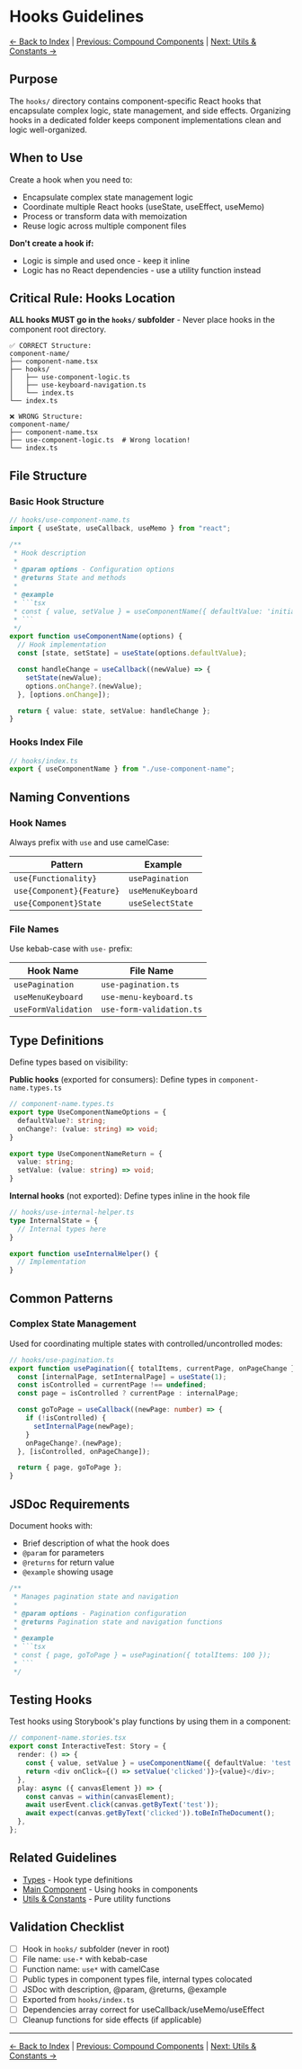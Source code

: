 # Hooks Guidelines

[← Back to Index](../component-guidelines.md) |
[Previous: Compound Components](./compound-components.md) |
[Next: Utils & Constants →](./utils-and-constants.md)

## Purpose

The `hooks/` directory contains component-specific React hooks that encapsulate
complex logic, state management, and side effects. Organizing hooks in a dedicated
folder keeps component implementations clean and logic well-organized.

## When to Use

Create a hook when you need to:

- Encapsulate complex state management logic
- Coordinate multiple React hooks (useState, useEffect, useMemo)
- Process or transform data with memoization
- Reuse logic across multiple component files

**Don't create a hook if:**

- Logic is simple and used once - keep it inline
- Logic has no React dependencies - use a utility function instead

## Critical Rule: Hooks Location

**ALL hooks MUST go in the `hooks/` subfolder** - Never place hooks in the
component root directory.

```
✅ CORRECT Structure:
component-name/
├── component-name.tsx
├── hooks/
│   ├── use-component-logic.ts
│   ├── use-keyboard-navigation.ts
│   └── index.ts
└── index.ts

❌ WRONG Structure:
component-name/
├── component-name.tsx
├── use-component-logic.ts  # Wrong location!
└── index.ts
```

## File Structure

### Basic Hook Structure

```typescript
// hooks/use-component-name.ts
import { useState, useCallback, useMemo } from "react";

/**
 * Hook description
 *
 * @param options - Configuration options
 * @returns State and methods
 *
 * @example
 * ```tsx
 * const { value, setValue } = useComponentName({ defaultValue: 'initial' });
 * ```
 */
export function useComponentName(options) {
  // Hook implementation
  const [state, setState] = useState(options.defaultValue);

  const handleChange = useCallback((newValue) => {
    setState(newValue);
    options.onChange?.(newValue);
  }, [options.onChange]);

  return { value: state, setValue: handleChange };
}
```

### Hooks Index File

```typescript
// hooks/index.ts
export { useComponentName } from "./use-component-name";
```

## Naming Conventions

### Hook Names

Always prefix with `use` and use camelCase:

| Pattern                   | Example           |
| ------------------------- | ----------------- |
| `use{Functionality}`      | `usePagination`   |
| `use{Component}{Feature}` | `useMenuKeyboard` |
| `use{Component}State`     | `useSelectState`  |

### File Names

Use kebab-case with `use-` prefix:

| Hook Name           | File Name                |
| ------------------- | ------------------------ |
| `usePagination`     | `use-pagination.ts`      |
| `useMenuKeyboard`   | `use-menu-keyboard.ts`   |
| `useFormValidation` | `use-form-validation.ts` |

## Type Definitions

Define types based on visibility:

**Public hooks** (exported for consumers): Define types in `component-name.types.ts`

```typescript
// component-name.types.ts
export type UseComponentNameOptions = {
  defaultValue?: string;
  onChange?: (value: string) => void;
}

export type UseComponentNameReturn = {
  value: string;
  setValue: (value: string) => void;
}
```

**Internal hooks** (not exported): Define types inline in the hook file

```typescript
// hooks/use-internal-helper.ts
type InternalState = {
  // Internal types here
}

export function useInternalHelper() {
  // Implementation
}
```

## Common Patterns

### Complex State Management

Used for coordinating multiple states with controlled/uncontrolled modes:

```typescript
// hooks/use-pagination.ts
export function usePagination({ totalItems, currentPage, onPageChange }) {
  const [internalPage, setInternalPage] = useState(1);
  const isControlled = currentPage !== undefined;
  const page = isControlled ? currentPage : internalPage;

  const goToPage = useCallback((newPage: number) => {
    if (!isControlled) {
      setInternalPage(newPage);
    }
    onPageChange?.(newPage);
  }, [isControlled, onPageChange]);

  return { page, goToPage };
}
```


## JSDoc Requirements

Document hooks with:

- Brief description of what the hook does
- `@param` for parameters
- `@returns` for return value
- `@example` showing usage

```typescript
/**
 * Manages pagination state and navigation
 *
 * @param options - Pagination configuration
 * @returns Pagination state and navigation functions
 *
 * @example
 * ```tsx
 * const { page, goToPage } = usePagination({ totalItems: 100 });
 * ```
 */
```

## Testing Hooks

Test hooks using Storybook's play functions by using them in a component:

```typescript
// component-name.stories.tsx
export const InteractiveTest: Story = {
  render: () => {
    const { value, setValue } = useComponentName({ defaultValue: 'test' });
    return <div onClick={() => setValue('clicked')}>{value}</div>;
  },
  play: async ({ canvasElement }) => {
    const canvas = within(canvasElement);
    await userEvent.click(canvas.getByText('test'));
    await expect(canvas.getByText('clicked')).toBeInTheDocument();
  },
};
```

## Related Guidelines

- [Types](./types.md) - Hook type definitions
- [Main Component](./main-component.md) - Using hooks in components
- [Utils & Constants](./utils-and-constants.md) - Pure utility functions

## Validation Checklist

- [ ] Hook in `hooks/` subfolder (never in root)
- [ ] File name: `use-*` with kebab-case
- [ ] Function name: `use*` with camelCase
- [ ] Public types in component types file, internal types colocated
- [ ] JSDoc with description, @param, @returns, @example
- [ ] Exported from `hooks/index.ts`
- [ ] Dependencies array correct for useCallback/useMemo/useEffect
- [ ] Cleanup functions for side effects (if applicable)

---

[← Back to Index](../component-guidelines.md) |
[Previous: Compound Components](./compound-components.md) |
[Next: Utils & Constants →](./utils-and-constants.md)
